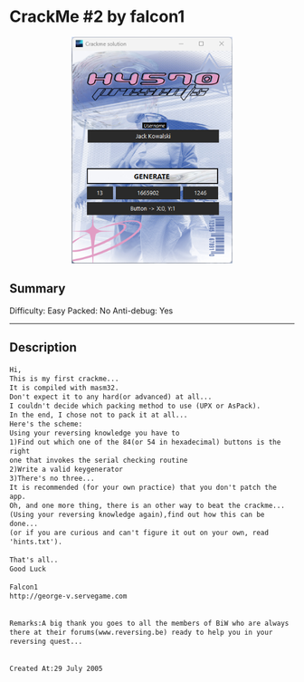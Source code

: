 # CrackMe #2 by falcon1

<div align="center">
  <img src="proof.png" height="400px" width="auto">
</div>

## Summary 
Difficulty: Easy
Packed: No
Anti-debug: Yes

---

## Description

```
Hi,
This is my first crackme...
It is compiled with masm32.
Don't expect it to any hard(or advanced) at all...
I couldn't decide which packing method to use (UPX or AsPack).
In the end, I chose not to pack it at all...
Here's the scheme:
Using your reversing knowledge you have to
1)Find out which one of the 84(or 54 in hexadecimal) buttons is the right
one that invokes the serial checking routine
2)Write a valid keygenerator
3)There's no three...
It is recommended (for your own practice) that you don't patch the app.
Oh, and one more thing, there is an other way to beat the crackme...
(Using your reversing knowledge again),find out how this can be done...
(or if you are curious and can't figure it out on your own, read 'hints.txt').

That's all..
Good Luck

Falcon1
http://george-v.servegame.com


Remarks:A big thank you goes to all the members of BiW who are always
there at their forums(www.reversing.be) ready to help you in your reversing quest...


Created At:29 July 2005
```
